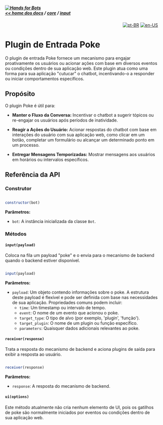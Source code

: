##### [![Hands for Bots](https://img.shields.io/badge/[•__•]-Hands_for_Bots-purple?style=social) <br>&lt;&lt; home dos docs](../../README.md) / [core](../../core.md) / [input](../input.md)

<div align="right">

[![pt-BR](https://img.shields.io/badge/pt-BR-white)](./poke.md)
[![en-US](https://img.shields.io/badge/en-US-white)](../../en-us/core/input/poke.md)

</div>


# Plugin de Entrada Poke


O plugin de entrada Poke fornece um mecanismo para engajar proativamente os usuários ou acionar ações com base em diversos eventos ou condições dentro de sua aplicação web. Este plugin atua como uma forma para sua aplicação "cutucar" o chatbot, incentivando-o a responder ou iniciar comportamentos específicos.


## Propósito


O plugin Poke é útil para:


- **Manter o Fluxo da Conversa:** Incentivar o chatbot a sugerir tópicos ou re-engajar os usuários após períodos de inatividade.

- **Reagir a Ações do Usuário:** Acionar respostas do chatbot com base em interações do usuário com sua aplicação web, como clicar em um botão, completar um formulário ou alcançar um determinado ponto em um processo.

- **Entregar Mensagens Temporizadas:** Mostrar mensagens aos usuários em horários ou intervalos específicos.


## Referência da API


### Construtor


```javascript

constructor(bot)

```


**Parâmetros:**


- `bot`: A instância inicializada da classe `Bot`.


### Métodos


#### `input(payload)`


Coloca na fila um payload "poke" e o envia para o mecanismo de backend quando o backend estiver disponível.


```javascript

input(payload)

```


**Parâmetros:**


- `payload`: Um objeto contendo informações sobre o poke. A estrutura deste payload é flexível e pode ser definida com base nas necessidades de sua aplicação. Propriedades comuns podem incluir:
  - `time`: Um timestamp ou intervalo de tempo.
  - `event`: O nome de um evento que acionou o poke.
  - `target_type`: O tipo de alvo (por exemplo, 'plugin', 'função').
  - `target_plugin`: O nome de um plugin ou função específico.
  - `parameters`: Quaisquer dados adicionais relevantes ao poke.

#### `receiver(response)`


Trata a resposta do mecanismo de backend e aciona plugins de saída para exibir a resposta ao usuário.


```javascript

receiver(response)

```


**Parâmetros:**


- `response`: A resposta do mecanismo de backend.


#### `ui(options)`


Este método atualmente não cria nenhum elemento de UI, pois os gatilhos de poke são normalmente iniciados por eventos ou condições dentro de sua aplicação web. 


